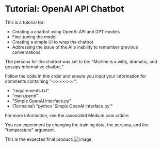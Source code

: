 # Tutorial: OpenAI API Chatbot
This is a tutorial for:
  - Creating a chatbot using OpenAI API and GPT models
  - Fine-tuning the model
  - Creating a simple UI to wrap the chatbot
  - Addressing the issue of the AI's inability to remember previous conversations

The persona for the chatbot was set to be: 
"Marline is a witty, dramatic, and gossipy informative chatbot."

Follow the code in this order and ensure you input your information for comments containing "<<<<<<<<":
  - "requirements.txt"
  - "main.ipynb"
  - "Simple OpenAI Interface.py"
  - (Termainal) "python 'Simple OpenAI Interface.py'"

For more information, see the associated Medium.com article:


You can experiment by changing the training data, the persona, and the "temperature" argument.

This is the expected final product:
![image](https://github.com/user-attachments/assets/cd0dbed7-10d3-4e17-a202-77c4c35dd093)
